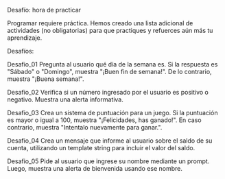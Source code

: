 Desafío: hora de practicar

Programar requiere práctica. Hemos creado una lista adicional de actividades (no obligatorias) para que practiques y refuerces aún más tu aprendizaje.



Desafíos:

Desafio_01 Pregunta al usuario qué día de la semana es. Si la respuesta es "Sábado" o "Domingo", muestra "¡Buen fin de semana!". De lo contrario, muestra "¡Buena semana!".

Desafio_02 Verifica si un número ingresado por el usuario es positivo o negativo. Muestra una alerta informativa.

Desafio_03 Crea un sistema de puntuación para un juego. Si la puntuación es mayor o igual a 100, muestra "¡Felicidades, has ganado!". En caso contrario, muestra "Intentalo nuevamente para ganar.".

Desafio_04 Crea un mensaje que informe al usuario sobre el saldo de su cuenta, utilizando un template string para incluir el valor del saldo.

Desafio_05 Pide al usuario que ingrese su nombre mediante un prompt. Luego, muestra una alerta de bienvenida usando ese nombre.

